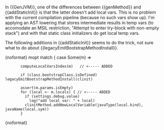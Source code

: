 In {{GenJVM}}, one of the differences between {{genMethod}} and {{addStaticInit}} is that the latter doesn't add local vars. This is no problem with the current compilation pipeline (because no such vars show up). I'm applying an AST lowering that stores intermediate results in temp vars (to accomodate an MSIL restriction, "Attempt to enter try-block with non-empty stack") and with that static class initializers do get local temp vars. 

The following additions in {{addStaticInit}} seems to do the trick, not sure what to do about {{legacyEmitBootstrapMethodInstall}}. 

{noformat}
      mopt match {
       	case Some(m) =>

           computeLocalVarsIndex(m)   // <----- ADDED

           if (clasz.bootstrapClass.isDefined) legacyEmitBootstrapMethodInstall(clinit)

           assert(m.params.isEmpty)   
           for (local <- m.locals) { // <----- ADDED
             if (settings.debug.value)
               log("add local var: " + local)
             clinitMethod.addNewLocalVariable(javaType(local.kind), javaName(local.sym))
           }
 
{noformat}

